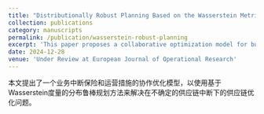 ```yaml
---
title: "Distributionally Robust Planning Based on the Wasserstein Metric: A Collaborative Optimization Model of Business Interruption Insurance Purchase and Operational Measures Under Uncertain Supply Chain Disruptions"
collection: publications
category: manuscripts
permalink: /publication/wasserstein-robust-planning
excerpt: 'This paper proposes a collaborative optimization model for business interruption insurance and operational measures to address uncertain supply chain disruptions using a distributionally robust planning approach based on the Wasserstein metric.'
date: 2024-12-28
venue: 'Under Review at European Journal of Operational Research'
---
```


本文提出了一个业务中断保险和运营措施的协作优化模型，以使用基于Wasserstein度量的分布鲁棒规划方法来解决在不确定的供应链中断下的供应链优化问题。
